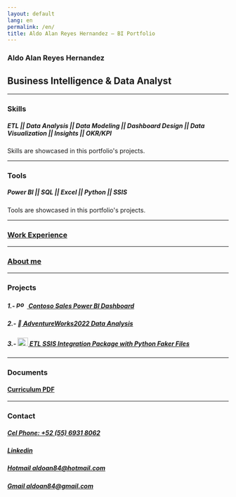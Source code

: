 ```yaml
---
layout: default
lang: en
permalink: /en/
title: Aldo Alan Reyes Hernandez – BI Portfolio
---
```

### Aldo Alan Reyes Hernandez

## Business Intelligence & Data Analyst

---------------------------------------------------------------------------------------------
### Skills 

<div class="tooltip-container"><h5 class="tooltip-trigger"> ETL || Data Analysis || Data Modeling || Dashboard Design || Data Visualization || Insights || OKR/KPI </h5><span class="tooltip-text">Skills are showcased in this portfolio's projects.</span></div>

----------------------------------------------------------------------------------------------  
### Tools

<div class="tooltip-container"><h5 class="tooltip-trigger"> Power BI || SQL || Excel || Python || SSIS </h5><span class="tooltip-text">Tools are showcased in this portfolio's projects.</span></div>

-----------------------------------------------------------------------------------------------
### [Work Experience](https://aldoreyes84.github.io/working_experience/)

------------------------------------------------------------------------------------------------
### [About me](https://aldoreyes84.github.io/About-me/)

--------------------------------------------------------------------------------------------------
### Projects

##### 1.- <img src="{{ 'assets/icons/powerbi.png' | relative_url }}" alt="power bi icon" width="24" height="17">[ Contoso Sales Power BI Dashboard](https://aldoreyes84.github.io/Contoso-Sales-Power-BI-Dashboard/)

##### 2.- 🧠[ AdventureWorks2022 Data Analysis](https://aldoreyes84.github.io/Data_Analisys_For_AdventureWorksDW2022/)

##### 3.- <img src="{{ 'assets/icons/microsoft-sql-server-logo.png' | relative_url}}" alt="ssis icon" width="24" height="19">[ ETL SSIS Integration Package with Python Faker Files](https://aldoreyes84.github.io/ETL/)

---------------------------------------------------------------------------------------------------
### Documents

#### [Curriculum PDF](./assets/files/Aldo%20Reyes%20CV.pdf)

---------------------------------------------------------------------------------------------------- 
### Contact
 
##### [Cel Phone: +52 (55) 6931 8062](tel:+525569318062)
  
##### [Linkedin](https://www.linkedin.com/in/aldoreyesbianalyst?lipi=urn%3Ali%3Apage%3Ad_flagship3_profile_view_base_contact_details%3Bv420leqVSUOChjUj%2BtCWbw%3D%3D)
 
##### [Hotmail aldoan84@hotmail.com](aldoan84@hotmail.com)
 
##### [Gmail aldoan84@gmail.com](aldoan84@gmail.com)
